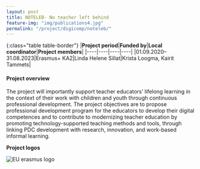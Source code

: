 ```yaml
---
layout: post
title: NOTELEB- No teacher left behind  
feature-img: "img/publications4.jpg"
permalink: "/project/digicomp/noteleb/"
---
```


{:class="table table-border"}
|**Project period**|**Funded by**|**Local coordinator**|**Project members**|
|----|----|----|----|
|01.09.2020–31.08.2023|Erasmus+ KA2|Linda Helene Sillat|Krista Loogma, Kairit Tammets|

#### Project overview
The project will importantly support teacher educators’ lifelong learning in the context of their work with children and youth through continuous professional development. The project objectives are to propose professional development program for the educators to develop their digital competences and to contribute to modernizing teacher education by promoting technology-supported teaching methods and tools, through linking PDC development with research, innovation, and work-based informal learning.


**Project logos**
<div> 
    <img class="img-fluid-innews" src="{{ '/img/financier_logos/erasmus_K2.jpg' | prepend: site.baseurl }}" alt="EU erasmus logo">
</div>